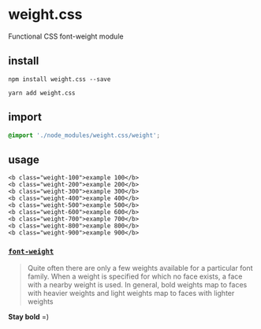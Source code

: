 # weight.css
Functional CSS font-weight module

## install
```
npm install weight.css --save
```

```
yarn add weight.css
```

## import
```scss
@import './node_modules/weight.css/weight';
```

## usage
```
<b class="weight-100">example 100</b>
<b class="weight-200">example 200</b>
<b class="weight-300">example 300</b>
<b class="weight-400">example 400</b>
<b class="weight-500">example 500</b>
<b class="weight-600">example 600</b>
<b class="weight-700">example 700</b>
<b class="weight-800">example 800</b>
<b class="weight-900">example 900</b>
```

### [`font-weight`](https://www.w3.org/TR/css-fonts-3/#font-weight-prop)
> Quite often there are only a few weights available for a particular font family. When a weight is specified for which no face exists, a face with a nearby weight is used. In general, bold weights map to faces with heavier weights and light weights map to faces with lighter weights

<b>Stay bold</b> =)
